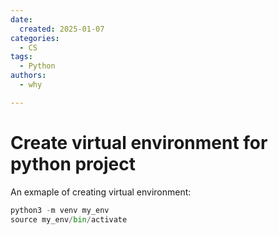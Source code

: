 ```yaml
---
date:
  created: 2025-01-07
categories:
  - CS
tags:
  - Python
authors:
  - why

---
```


# Create virtual environment for python project
An exmaple of creating virtual environment:

```py title="create virtual environment"
python3 -m venv my_env
source my_env/bin/activate
```
